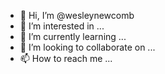 - 👋 Hi, I’m @wesleynewcomb
- 👀 I’m interested in ...
- 🌱 I’m currently learning ...
- 💞️ I’m looking to collaborate on ...
- 📫 How to reach me ...

<!---
wesleynewcomb/wesleynewcomb is a ✨ special ✨ repository because its `README.md` (this file) appears on your GitHub profile.
You can click the Preview link to take a look at your changes.
--->
